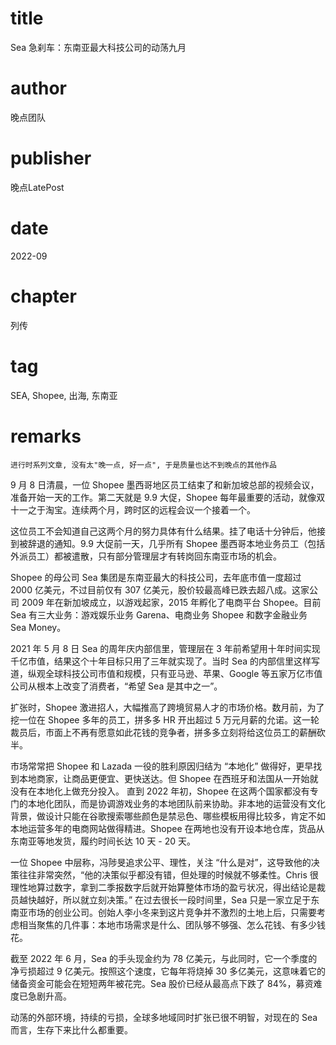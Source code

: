 # title
Sea 急刹车：东南亚最大科技公司的动荡九月

# author
晚点团队

# publisher
晚点LatePost

# date
2022-09

# chapter
列传

# tag
SEA, Shopee, 出海, 东南亚

# remarks
`进行时系列文章, 没有太"晚一点, 好一点", 于是质量也达不到晚点的其他作品`

9 月 8 日清晨，一位 Shopee 墨西哥地区员工结束了和新加坡总部的视频会议，准备开始一天的工作。第二天就是 9.9 大促，Shopee 每年最重要的活动，就像双十一之于淘宝。连续两个月，跨时区的远程会议一个接着一个。

这位员工不会知道自己这两个月的努力具体有什么结果。挂了电话十分钟后，他接到被辞退的通知。9.9 大促前一天，几乎所有 Shopee 墨西哥本地业务员工（包括外派员工）都被遣散，只有部分管理层才有转岗回东南亚市场的机会。

Shopee 的母公司 Sea 集团是东南亚最大的科技公司，去年底市值一度超过 2000 亿美元，不过目前仅有 307 亿美元，股价较最高峰已跌去超八成。这家公司 2009 年在新加坡成立，以游戏起家，2015 年孵化了电商平台 Shopee。目前 Sea 有三大业务：游戏娱乐业务 Garena、电商业务 Shopee 和数字金融业务 Sea Money。

2021 年 5 月 8 日 Sea 的周年庆内部信里，管理层在 3 年前希望用十年时间实现千亿市值，结果这个十年目标只用了三年就实现了。当时 Sea 的内部信里这样写道，纵观全球科技公司市值和规模，只有亚马逊、苹果、Google 等五家万亿市值公司从根本上改变了消费者，“希望 Sea 是其中之一”。

扩张时，Shopee 激进招人，大幅推高了跨境贸易人才的市场价格。数月前，为了挖一位在 Shopee 多年的员工，拼多多 HR 开出超过 5 万元月薪的允诺。这一轮裁员后，市面上不再有愿意如此花钱的竞争者，拼多多立刻将给这位员工的薪酬砍半。

市场常常把 Shopee 和 Lazada 一役的胜利原因归结为 “本地化” 做得好，更早找到本地商家，让商品更便宜、更快送达。但 Shopee 在西班牙和法国从一开始就没有在本地化上做充分投入。
直到 2022 年初，Shopee 在这两个国家都没有专门的本地化团队，而是协调游戏业务的本地团队前来协助。非本地的运营没有文化背景，做设计只能在谷歌搜索哪些颜色是禁忌色、哪些模板用得比较多，肯定不如本地运营多年的电商网站做得精进。Shopee 在两地也没有开设本地仓库，货品从东南亚等地发货，履约时间长达 10 天 - 20 天。

一位 Shopee 中层称，冯陟旻追求公平、理性，关注 “什么是对”，这导致他的决策往往非常突然，“他的决策似乎都没有错，但处理的时候就不够柔性。Chris 很理性地算过数字，拿到二季报数字后就开始算整体市场的盈亏状况，得出结论是裁员越快越好，所以就立刻决策。”
在过去很长一段时间里，Sea 只是一家立足于东南亚市场的创业公司。创始人李小冬来到这片竞争并不激烈的土地上后，只需要考虑相当聚焦的几件事：本地市场需求是什么、团队够不够强、怎么花钱、有多少钱花。


截至 2022 年 6 月，Sea 的手头现金约为 78 亿美元，与此同时，它一个季度的净亏损超过 9 亿美元。按照这个速度，它每年将烧掉 30 多亿美元，这意味着它的储备资金可能会在短短两年被花完。Sea 股价已经从最高点下跌了 84%，募资难度已急剧升高。

动荡的外部环境，持续的亏损，全球多地域同时扩张已很不明智，对现在的 Sea 而言，生存下来比什么都重要。